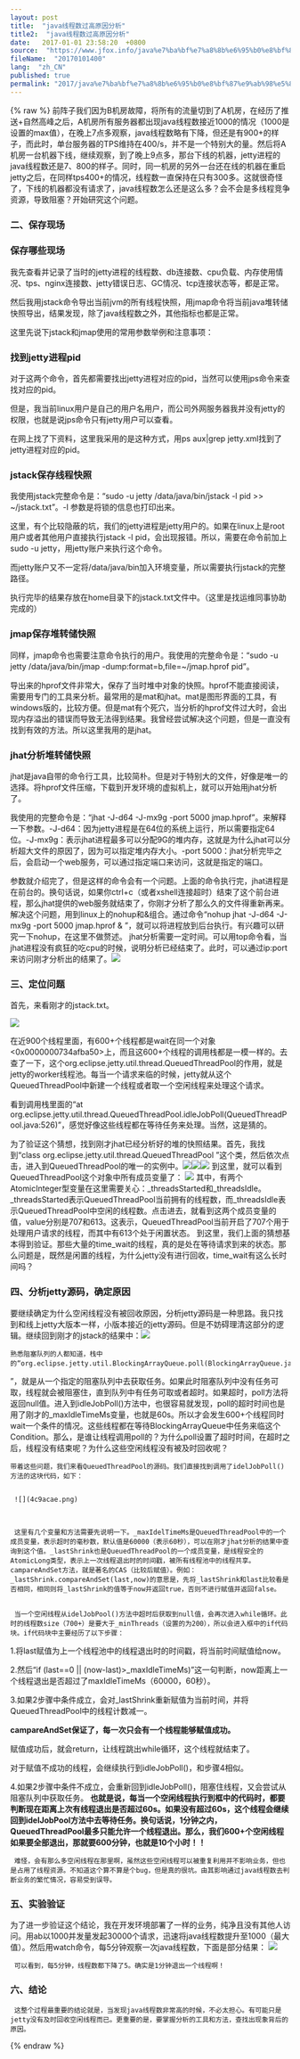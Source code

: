 ```yaml
---
layout: post
title:  "java线程数过高原因分析"
title2:  "java线程数过高原因分析"
date:   2017-01-01 23:58:20  +0800
source:  "https://www.jfox.info/java%e7%ba%bf%e7%a8%8b%e6%95%b0%e8%bf%87%e9%ab%98%e5%8e%9f%e5%9b%a0%e5%88%86%e6%9e%90.html"
fileName:  "20170101400"
lang:  "zh_CN"
published: true
permalink: "2017/java%e7%ba%bf%e7%a8%8b%e6%95%b0%e8%bf%87%e9%ab%98%e5%8e%9f%e5%9b%a0%e5%88%86%e6%9e%90.html"
---
```

{% raw %}
前阵子我们因为B机房故障，将所有的流量切到了A机房，在经历了推送+自然高峰之后，A机房所有服务器都出现java线程数接近1000的情况（1000是设置的max值），在晚上7点多观察，java线程数略有下降，但还是有900+的样子，而此时，单台服务器的TPS维持在400/s，并不是一个特别大的量。然后将A机房一台机器下线，继续观察，到了晚上9点多，那台下线的机器，jetty进程的java线程数还是7、800的样子。同时，同一机房的另外一台还在线的机器在重启jetty之后，在同样tps400+的情况，线程数一直保持在只有300多。这就很奇怪了，下线的机器都没有请求了，java线程数怎么还是这么多？会不会是多线程竞争资源，导致阻塞？开始研究这个问题。

### 二、保存现场

### 保存哪些现场
 

  我先查看并记录了当时的jetty进程的线程数、db连接数、cpu负载、内存使用情况、tps、nginx连接数、jetty错误日志、GC情况、tcp连接状态等，都是正常。 
 

  然后我用jstack命令导出当前jvm的所有线程快照，用jmap命令将当前java堆转储快照导出，结果发现，除了java线程数之外，其他指标也都是正常。 
 

  这里先说下jstack和jmap使用的常用参数举例和注意事项： 
 

### 找到jetty进程pid
 

  对于这两个命令，首先都需要找出jetty进程对应的pid，当然可以使用jps命令来查找对应的pid。 
 

  但是，我当前linux用户是自己的用户名用户，而公司外网服务器我并没有jetty的权限，也就是说jps命令只有jetty用户可以查看。 
 

  在网上找了下资料，这里我采用的是这种方式，用ps aux|grep jetty.xml找到了jetty进程对应的pid。 
 

### jstack保存线程快照
 

  我使用jstack完整命令是：“sudo -u jetty /data/java/bin/jstack -l pid >> ~/jstack.txt”。-l 参数是将锁的信息也打印出来。 
 

  这里，有个比较隐蔽的坑，我们的jetty进程是jetty用户的。如果在linux上是root用户或者其他用户直接执行jstack -l pid，会出现报错。所以，需要在命令前加上sudo -u jetty，用jetty账户来执行这个命令。 
 

  而jetty账户又不一定将/data/java/bin加入环境变量，所以需要执行jstack的完整路径。 
 

  执行完毕的结果存放在home目录下的jstack.txt文件中。（这里是找运维同事协助完成的） 
 

### jmap保存堆转储快照
 

  同样，jmap命令也需要注意命令执行的用户。我使用的完整命令是：“sudo -u jetty /data/java/bin/jmap -dump:format=b,file=~/jmap.hprof   pid”。 
 

  导出来的hprof文件非常大，保存了当时堆中对象的快照。hprof不能直接阅读，需要用专门的工具来分析。最常用的是mat和jhat。mat是图形界面的工具，有windows版的，比较方便。但是mat有个死穴，当分析的hprof文件过大时，会出现内存溢出的错误而导致无法得到结果。我曾经尝试解决这个问题，但是一直没有找到有效的方法。所以这里我用的是jhat。 
 

### jhat分析堆转储快照
 

  jhat是java自带的命令行工具，比较简朴。但是对于特别大的文件，好像是唯一的选择。将hprof文件压缩，下载到开发环境的虚拟机上，就可以开始用jhat分析了。 
 

  我使用的完整命令是：“jhat -J-d64 -J-mx9g -port 5000 jmap.hprof”。来解释一下参数。-J-d64：因为jetty进程是在64位的系统上运行，所以需要指定64位。-J-mx9g：表示jhat进程最多可以分配9G的堆内存，这就是为什么jhat可以分析超大文件的原因了，因为可以指定堆内存大小。-port 5000：jhat分析完毕之后，会启动一个web服务，可以通过指定端口来访问，这就是指定的端口。 
 

    
 

  参数就介绍完了，但是这样的命令会有一个问题。上面的命令执行完，jhat进程是在前台的。换句话说，如果你ctrl+c（或者xshell连接超时）结束了这个前台进程，那么jhat提供的web服务就结束了，你刚才分析了那么久的文件得重新再来。解决这个问题，用到linux上的nohup和&组合。通过命令“nohup jhat -J-d64 -J-mx9g -port 5000 jmap.hprof & 
 ”，就可以将进程放到后台执行。有兴趣可以研究一下nohup，在这里不做赘述。 jhat分析需要一定时间。可以用top命令看，当jhat进程没有疯狂的吃cpu的时候，说明分析已经结束了。此时，可以通过ip:port来访问刚才分析出的结果了。![](bcb41c3.png)
### 三、定位问题
 

  首先，来看刚才的jstack.txt。 
 
 
  
  ![](c9ae677.png) 
  
 

  在近900个线程里面，有600+个线程都是wait在同一个对象<0x0000000734afba50>上，而且这600+个线程的调用栈都是一模一样的。去查了一下，这个org.eclipse.jetty.util.thread.QueuedThreadPool的作用，就是jetty的worker线程池。每当一个请求来临的时候，jetty就从这个QueuedThreadPool中新建一个线程或者取一个空闲线程来处理这个请求。 
 

  看到调用栈里面的“at org.eclipse.jetty.util.thread.QueuedThreadPool.idleJobPoll(QueuedThreadPool.java:526)”，感觉好像这些线程都在等待任务来处理。当然，这是猜的。 
 

  为了验证这个猜想，找到刚才jhat已经分析好的堆的快照结果。首先，我找到“class org.eclipse.jetty.util.thread.QueuedThreadPool 
 ”这个类，然后依次点击，进入到QueuedThreadPool的唯一的实例中。![](2453b8e.png)![](/wp-content/uploads/2017/07/1501313602.png)![](/wp-content/uploads/2017/07/1501313603.png)
到这里，就可以看到QueuedThreadPool这个对象中所有成员变量了：
![](49fc768.png) 其中，有两个AtomicInteger型变量在这里需要关心：_threadsStarted和_threadsIdle。_threadsStarted表示QueuedThreadPool当前拥有的线程数，而_threadsIdle表示QueuedThreadPool中空闲的线程数。点击进去，就看到这两个成员变量的值，value分别是707和613。这表示，QueuedThreadPool当前开启了707个用于处理用户请求的线程，而其中有613个处于闲置状态。 到这里，我们上面的猜想基本得到验证。那些大量的time_wait的线程，真的是处在等待请求到来的状态。那么问题是，既然是闲置的线程，为什么jetty没有进行回收，time_wait有这么长时间吗？
### 四、分析jetty源码，确定原因
要继续确定为什么空闲线程没有被回收原因，分析jetty源码是一种思路。我只找到和线上jetty大版本一样，小版本接近的jetty源码。但是不妨碍理清这部分的逻辑。继续回到刚才的jstack的结果中：![](b58e2b2.png) 
   
  
    熟悉阻塞队列的人都知道，栈中的“org.eclipse.jetty.util.BlockingArrayQueue.poll(BlockingArrayQueue.java:342) 
   ”，就是从一个指定的阻塞队列中去获取任务。如果此时阻塞队列中没有任务可取，线程就会被阻塞住，直到队列中有任务可取或者超时。如果超时，poll方法将返回null值。进入到idleJobPoll()方法中，也很容易就发现，poll的超时时间也是用了刚才的_maxIdleTimeMs变量，也就是60s。所以才会发生600+个线程同时wait一个条件的情况。这些线程都在等待BlockingArrayQueue中任务来临这个Condition。那么，是谁让线程调用poll的？为什么poll设置了超时时间，在超时之后，线程没有结束呢？为什么这些空闲线程没有被及时回收呢？ 
   
  
    带着这些问题，我们来看QueuedThreadPool的源码。我们直接找到调用了idelJobPoll()方法的这块代码，如下： 
    
     
     ![](4c9acae.png) 
     
    
   
     这里有几个变量和方法需要先说明一下。_maxIdelTimeMs是QueuedThreadPool中的一个成员变量，表示超时的毫秒数，默认值是60000（表示60秒），可以在刚才jhat分析的结果中查询到这个值。_lastShrink也是QueuedThreadPool的一个成员变量，是线程安全的AtomicLong类型，表示上一次线程退出时的时间戳，被所有线程池中的线程共享。campareAndSet方法，就是著名的CAS（比较后赋值）。例如：_lastShrink.compareAndSet(last,now)的意思是，先将_lastShrink和last比较看是否相同，相同则将_lastShrink的值等于now并返回true，否则不进行赋值并返回false。 
    
   
     当一个空闲线程从idelJobPool()方法中超时后获取到null值，会再次进入while循环。此时的线程数size（700+）是要大于_minThreads（设置的为200），所以会进入框中的if代码块。if代码块中主要经历了以下步骤： 
    
    
    
1.将last赋值为上一个线程池中的线程退出时的时间戳，将当前时间赋值给now。

2.然后“if (last==0 || (now-last)>_maxIdleTimeMs)”这一句判断，now距离上一个线程退出是否超过了maxIdleTimeMs（60000，60秒）。

3.如果2步骤中条件成立，会对_lastShrink重新赋值为当前时间，并将QueuedThreadPool中的线程计数减一。

**campareAndSet保证了，每一次只会有一个线程能够赋值成功。**

赋值成功后，就会return，让线程跳出while循环，这个线程就结束了。

对于赋值不成功的线程，会继续执行到idleJobPoll()，和步骤4相似。

4.如果2步骤中条件不成立，会重新回到idleJobPoll()，阻塞住线程，又会尝试从阻塞队列中获取任务。
**也就是说，每当一个空闲线程执行到框中的代码时，都要判断现在距离上次有线程退出是否超过60s。如果没有超过60s，这个线程会继续回到idelJobPool方法中去等待任务。换句话说，1分钟之内，QueuedThreadPool最多只能允许一个线程退出。那么，我们600+个空闲线程如果要全部退出，那就要600分钟，也就是10个小时！！** 
    
   
     难怪，会有那么多空闲线程在那里啊，虽然这些空闲线程可以被重复利用并不影响业务，但也是占用了线程资源。不知道这个算不算是个bug，但是真的很坑。由其影响通过java线程数去判断业务的繁忙情况，容易受到误导。 
    
   
  
### 五、实验验证

为了进一步验证这个结论，我在开发环境部署了一样的业务，纯净且没有其他人访问。用ab以1000并发量发起30000个请求，迅速将java线程数提升至1000（最大值）。然后用watch命令，每5分钟观察一次java线程数，下面是部分结果：
![](5fd9f9f.png) 
    
   
     可以看到，每5分钟，线程数都下降了5。确实是1分钟退出一个线程啊！ 
    
   
### 六、结论
 
   
     这整个过程最重要的结论就是，当发现java线程数非常高的时候，不必太担心。有可能只是jetty没有及时回收空闲线程而已。更重要的是，要掌握分析的工具和方法，查找出现象背后的原因。
{% endraw %}